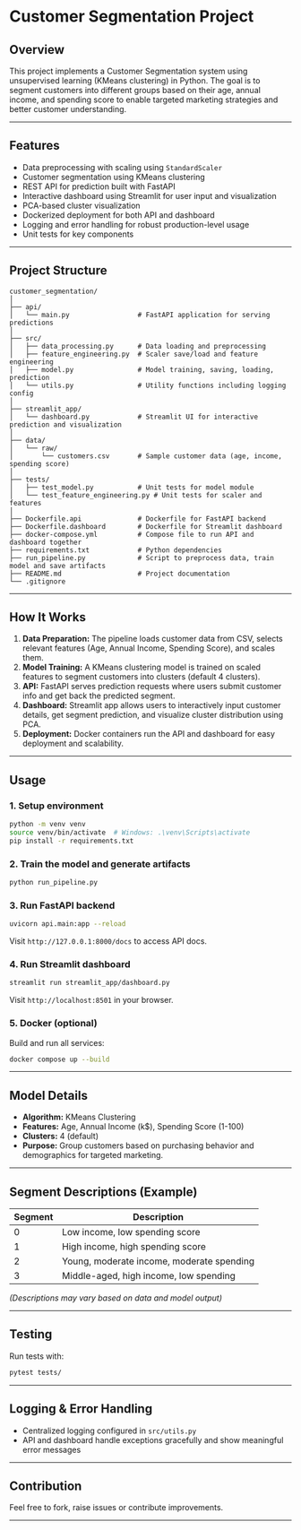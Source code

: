 
# Customer Segmentation Project

## Overview
This project implements a Customer Segmentation system using unsupervised learning (KMeans clustering) in Python. The goal is to segment customers into different groups based on their age, annual income, and spending score to enable targeted marketing strategies and better customer understanding.

---

## Features
- Data preprocessing with scaling using `StandardScaler`
- Customer segmentation using KMeans clustering
- REST API for prediction built with FastAPI
- Interactive dashboard using Streamlit for user input and visualization
- PCA-based cluster visualization
- Dockerized deployment for both API and dashboard
- Logging and error handling for robust production-level usage
- Unit tests for key components

---

## Project Structure
```
customer_segmentation/
│
├── api/
│   └── main.py                 # FastAPI application for serving predictions
│
├── src/
│   ├── data_processing.py      # Data loading and preprocessing
│   ├── feature_engineering.py  # Scaler save/load and feature engineering
│   ├── model.py                # Model training, saving, loading, prediction
│   └── utils.py                # Utility functions including logging config
│
├── streamlit_app/
│   └── dashboard.py            # Streamlit UI for interactive prediction and visualization
│
├── data/
│   └── raw/
│       └── customers.csv       # Sample customer data (age, income, spending score)
│
├── tests/
│   ├── test_model.py           # Unit tests for model module
│   └── test_feature_engineering.py # Unit tests for scaler and features
│
├── Dockerfile.api              # Dockerfile for FastAPI backend
├── Dockerfile.dashboard        # Dockerfile for Streamlit dashboard
├── docker-compose.yml          # Compose file to run API and dashboard together
├── requirements.txt            # Python dependencies
├── run_pipeline.py             # Script to preprocess data, train model and save artifacts
├── README.md                   # Project documentation
└── .gitignore
```

---

## How It Works

1. **Data Preparation:** The pipeline loads customer data from CSV, selects relevant features (Age, Annual Income, Spending Score), and scales them.
2. **Model Training:** A KMeans clustering model is trained on scaled features to segment customers into clusters (default 4 clusters).
3. **API:** FastAPI serves prediction requests where users submit customer info and get back the predicted segment.
4. **Dashboard:** Streamlit app allows users to interactively input customer details, get segment prediction, and visualize cluster distribution using PCA.
5. **Deployment:** Docker containers run the API and dashboard for easy deployment and scalability.

---

## Usage

### 1. Setup environment
```bash
python -m venv venv
source venv/bin/activate  # Windows: .\venv\Scripts\activate
pip install -r requirements.txt
```

### 2. Train the model and generate artifacts
```bash
python run_pipeline.py
```

### 3. Run FastAPI backend
```bash
uvicorn api.main:app --reload
```
Visit `http://127.0.0.1:8000/docs` to access API docs.

### 4. Run Streamlit dashboard
```bash
streamlit run streamlit_app/dashboard.py
```
Visit `http://localhost:8501` in your browser.

### 5. Docker (optional)
Build and run all services:
```bash
docker compose up --build
```

---

## Model Details

- **Algorithm:** KMeans Clustering
- **Features:** Age, Annual Income (k$), Spending Score (1-100)
- **Clusters:** 4 (default)
- **Purpose:** Group customers based on purchasing behavior and demographics for targeted marketing.

---

## Segment Descriptions (Example)

| Segment | Description                         |
|---------|-----------------------------------|
| 0       | Low income, low spending score     |
| 1       | High income, high spending score   |
| 2       | Young, moderate income, moderate spending |
| 3       | Middle-aged, high income, low spending |

*(Descriptions may vary based on data and model output)*

---

## Testing

Run tests with:
```bash
pytest tests/
```

---

## Logging & Error Handling

- Centralized logging configured in `src/utils.py`
- API and dashboard handle exceptions gracefully and show meaningful error messages

---

## Contribution

Feel free to fork, raise issues or contribute improvements.

---
